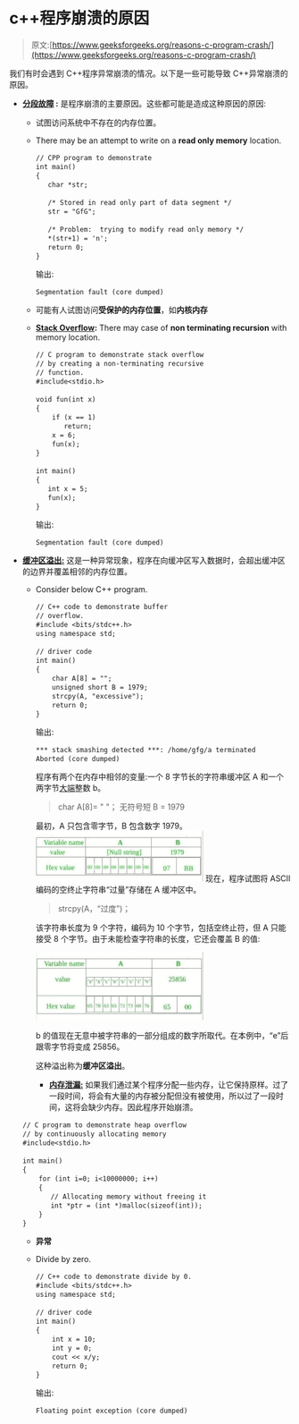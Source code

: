 # c++程序崩溃的原因

> 原文:[https://www.geeksforgeeks.org/reasons-c-program-crash/](https://www.geeksforgeeks.org/reasons-c-program-crash/)

我们有时会遇到 C++程序异常崩溃的情况。以下是一些可能导致 C++异常崩溃的原因。

*   **[分段故障](https://www.geeksforgeeks.org/core-dump-segmentation-fault-c-cpp/) :** 是程序崩溃的主要原因。这些都可能是造成这种原因的原因:
    *   试图访问系统中不存在的内存位置。
    *   There may be an attempt to write on a **read only memory** location.

        ```
        // CPP program to demonstrate
        int main()
        {
           char *str; 

           /* Stored in read only part of data segment */
           str = "GfG";     

           /* Problem:  trying to modify read only memory */
           *(str+1) = 'n'; 
           return 0;
        }
        ```

        输出:

        ```
        Segmentation fault (core dumped)
        ```

    *   可能有人试图访问**受保护的内存位置**，如**内核内存**
    *   **[Stack Overflow](https://www.geeksforgeeks.org/heap-overflow-stack-overflow/):** There may case of **non terminating recursion** with memory location.

        ```
        // C program to demonstrate stack overflow
        // by creating a non-terminating recursive
        // function.
        #include<stdio.h>

        void fun(int x)
        {
            if (x == 1)
               return;
            x = 6;
            fun(x);
        }

        int main()
        {
           int x = 5;
           fun(x);
        }
        ```

        输出:

        ```
        Segmentation fault (core dumped)
        ```

*   **[缓冲区溢出:](https://www.geeksforgeeks.org/buffer-overflow-attack-with-example/)** 这是一种异常现象，程序在向缓冲区写入数据时，会超出缓冲区的边界并覆盖相邻的内存位置。

    *   Consider below C++ program.

        ```
        // C++ code to demonstrate buffer
        // overflow.
        #include <bits/stdc++.h>
        using namespace std;

        // driver code
        int main()
        {
            char A[8] = "";
            unsigned short B = 1979;
            strcpy(A, "excessive");
            return 0;
        }
        ```

        输出:

        ```
        *** stack smashing detected ***: /home/gfg/a terminated
        Aborted (core dumped)
        ```

        程序有两个在内存中相邻的变量:一个 8 字节长的字符串缓冲区 A 和一个两字节[大端](https://www.geeksforgeeks.org/little-and-big-endian-mystery/)整数 b。

        > char A[8]= " "；
        > 无符号短 B = 1979

        最初，A 只包含零字节，B 包含数字 1979。
        ![](img/1d39ad0f62398f7238a3a650a58ec209.png)
        现在，程序试图将 ASCII 编码的空终止字符串“过量”存储在 A 缓冲区中。

        > strcpy(A，“过度”)；

        该字符串长度为 9 个字符，编码为 10 个字节，包括空终止符，但 A 只能接受 8 个字节。由于未能检查字符串的长度，它还会覆盖 B 的值:

        ![](img/0e97f8a1269b39bc418b06373d447334.png)

        b 的值现在无意中被字符串的一部分组成的数字所取代。在本例中，“e”后跟零字节将变成 25856。

        这种溢出称为**缓冲区溢出**。

        *   **[内存泄漏:](https://www.geeksforgeeks.org/what-is-memory-leak-how-can-we-avoid/)**
    如果我们通过某个程序分配一些内存，让它保持原样。过了一段时间，将会有大量的内存被分配但没有被使用，所以过了一段时间，这将会缺少内存。因此程序开始崩溃。

    ```
    // C program to demonstrate heap overflow
    // by continuously allocating memory
    #include<stdio.h>

    int main()
    {
        for (int i=0; i<10000000; i++)
        {
           // Allocating memory without freeing it
           int *ptr = (int *)malloc(sizeof(int));
        }
    }
    ```

    *   **异常**
    *   Divide by zero.

        ```
        // C++ code to demonstrate divide by 0.
        #include <bits/stdc++.h>
        using namespace std;

        // driver code
        int main()
        {
            int x = 10;
            int y = 0;
            cout << x/y;
            return 0;
        }
        ```

        输出:

        ```
        Floating point exception (core dumped)
        ```
